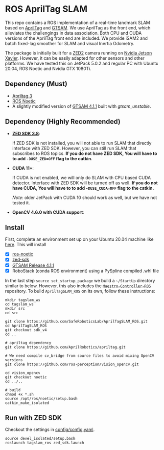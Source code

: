 
# ROS AprilTag SLAM

This repo contains a ROS implementation of a real-time landmark SLAM based on [AprilTag](https://github.com/AprilRobotics/apriltag) and [GTSAM](https://gtsam.org/). We use AprilTag as the front end, which alleviates the challengings in data association. Both CPU and CUDA versions of the AprilTag front end are included. We provide iSAM2 and batch fixed-lag smoother for SLAM and visual Inertia Odometry.

The package is initially built for a [ZED2](https://www.stereolabs.com/zed-2/) camera running on [Nvidia Jetson Xavier](https://www.nvidia.com/en-us/autonomous-machines/embedded-systems/jetson-xavier-nx/). However, it can be easily adapted for other sensors and other platforms. We have tested this on JetPack 5.0.2 and regular PC with Ubuntu 20.04, ROS Noetic and Nvidia GTX 1080Ti.

## Dependency (Must)
* [Apriltag 3](https://github.com/AprilRobotics/apriltag)
* [ROS Noetic](http://wiki.ros.org/noetic)
* A slightly modified version of [GTSAM 4.1.1](https://github.com/SafeRoboticsLab/gtsam/tree/release-4.1.1) built with *gtsam_unstable*.
## Dependency (Highly Recommended)

* **[ZED SDK 3.8](https://www.stereolabs.com/developers/release/)**:

    If ZED SDK is not installed, you will not able to run SLAM that directly interface with ZED SDK. However, you can still run SLAM that subscribes to ROS topics. **If you do not have ZED SDK, You will have to to add `-DUSE_ZED=OFF` flag to the catkin.**

* **CUDA 11+**:

    If CUDA is not enabled, we will only do SLAM with CPU based CUDA detector. Interface with ZED SDK will be turned off as well. **If you do not have CUDA, You will have to to add `-DUSE_CUDA=OFF` flag to the catkin.**

    *Note*: older JetPack with CUDA 10 should work as well, but we have not tested it.

* **OpenCV 4.6.0 with CUDA support**:


## Install
First, complete an environment set up on your Ubuntu 20.04 machine like [here](https://github.com/SafeRoboticsLab/PrincetonRaceCar/tree/SP2025/Jetson_Setup). This will install 
- [x] [ros-noetic ](http://wiki.ros.org/noetic/Installation/Ubuntu)
- [x] [zed-sdk](https://www.stereolabs.com/developers/release/)
- [x] [GTSAM Release 4.1.1](https://gtsam.org/build/)
- [x] RoboStack (conda ROS environment) using a PySpline compiled .whl file

In the last step `source set_startup_package` we build a `~/StartUp` directory similar to below. However, this also includes the [`Maestro-Controller-ROS`](https://github.com/SafeRoboticsLab/Maestro-Controller-ROS) repository. To build `AprilTagSLAM_ROS` on
its own, follow these instructions:
<!-- note: may need to include PrincetonRaceCar_msgs -->

```
mkdir tagslam_ws
cd tagslam_ws
mkdir src
cd src

git clone https://github.com/SafeRoboticsLab/AprilTagSLAM_ROS.git 
cd AprilTagSLAM_ROS
git checkout sdk_v4
cd ..

# apriltag dependency
git clone https://github.com/AprilRobotics/apriltag.git

# We need compile cv_bridge from source files to avoid mixing OpenCV versions
git clone https://github.com/ros-perception/vision_opencv.git

cd vision_opencv
git checkout noetic
cd ../..

# build
chmod +x *.sh
source /opt/ros/noetic/setup.bash
catkin_make_isolated
```
 
## Run with ZED SDK
Checkout the settings in [config/config.yaml](config/config.yaml).

```
source devel_isolated/setup.bash
roslaunch tagslam_ros zed_sdk.launch
```
